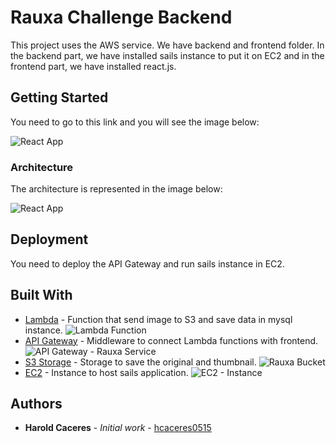 # Rauxa Challenge Backend

This project uses the AWS service. We have backend and frontend folder. In the backend part, we have installed sails instance to put it on EC2 and in the frontend part, we have installed react.js.

## Getting Started

You need to go to this link and you will see the image below:

![React App](https://s3.us-east-2.amazonaws.com/rauxabucket/react-frontend.png)

### Architecture

The architecture is represented in the image below:

![React App](https://s3.us-east-2.amazonaws.com/rauxabucket/RauxaArchitecture.png)

## Deployment

You need to deploy the API Gateway and run sails instance in EC2.

## Built With

* [Lambda](https://aws.amazon.com/es/lambda/features/) - Function that send image to S3 and save data in mysql instance.
![Lambda Function](https://s3.us-east-2.amazonaws.com/rauxabucket/lambda-function.png)
* [API Gateway](https://aws.amazon.com/es/api-gateway/) - Middleware to connect Lambda functions with frontend.
![API Gateway - Rauxa Service](https://s3.us-east-2.amazonaws.com/rauxabucket/api-gateway.png)
* [S3 Storage](https://aws.amazon.com/es/s3/) - Storage to save the original and thumbnail.
![Rauxa Bucket](https://s3.us-east-2.amazonaws.com/rauxabucket/s3-storage.png)
* [EC2](https://aws.amazon.com/es/ec2/) - Instance to host sails application.
![EC2 - Instance](https://s3.us-east-2.amazonaws.com/rauxabucket/ec2-instance.png)


## Authors

* **Harold Caceres** - *Initial work* - [hcaceres0515](https://github.com/hcaceres0515)
